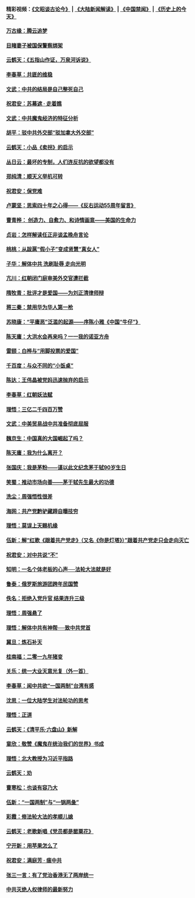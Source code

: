 #### 精彩视频：[《文昭谈古论今》](https://github.com/gfw-breaker/wenzhao/blob/master/README.md?t=01220630) | [《大陆新闻解读》](https://github.com/gfw-breaker/ntdtv-comedy/blob/master/README.md?t=01220630) | [《中国禁闻》](https://github.com/gfw-breaker/ntdtv-news/blob/master/README.md?t=01220630) | [《历史上的今天》](https://github.com/gfw-breaker/today-in-history/blob/master/README.md?t=01220630) 

#### [万古缘：腾云追梦](../pages/nsc993/n10993120.md?t=01220630) 

#### [目睹妻子被国保警察绑架](../pages/nsc993/n10991525.md?t=01220630) 

#### [云鹤天：《五指山作证，万泉河诉说》](../pages/nsc993/n10991603.md?t=01220630) 

#### [李春草：共匪的维稳](../pages/nsc993/n10991348.md?t=01220630) 

#### [文武：中共的结局是自己整死自己](../pages/nsc993/n10989899.md?t=01220630) 

#### [祝君安：苏幕遮 · 走着瞧](../pages/nsc993/n10988901.md?t=01220630) 

#### [文武：中共魔鬼经济的特征分析](../pages/nsc993/n10987387.md?t=01220630) 

#### [胡平：驳中共外交部“驳加拿大外交部”](../pages/nsc993/n10987378.md?t=01220630) 

#### [云鹤天：小品《卖拐》的启示](../pages/nsc993/n10984392.md?t=01220630) 

#### [丛日云：最坏的专制，人们连反抗的欲望都没有](../pages/nsc993/n10984377.md?t=01220630) 

#### [郑纯清：顺天义举机可转](../pages/nsc993/n10984369.md?t=01220630) 

#### [祝君安：保党难](../pages/nsc993/n10984362.md?t=01220630) 

#### [卢蒙坚：思索四十年之心得——《反右运动55周年留言》](../pages/nsc993/n10984355.md?t=01220630) 

#### [曹青桦： 创造力、自愈力、和诗情画意——美国的生命力](../pages/nsc993/n10984216.md?t=01220630) 

#### [贞岩：怎样解读任正非谈孟晚舟言论](../pages/nsc993/n10984650.md?t=01220630) 

#### [桃桃：从跋扈“假小子”变成贤慧“真女人”](../pages/nsc993/n10984416.md?t=01220630) 

#### [子华：解体中共 洗刷耻辱 走向光明](../pages/nsc993/n10984019.md?t=01220630) 

#### [亢川：红朝闭门庭审美外交官遭拦截](../pages/nsc993/n10984050.md?t=01220630) 

#### [隋牧青：批评才是爱国——为刘正清律师辩](../pages/nsc993/n10983057.md?t=01220630) 

#### [蒋三秦：禁用华为华人第一枪](../pages/nsc993/n10982973.md?t=01220630) 

#### [苏晓康：“平庸恶”泛滥的起源——序陈小雅《中国“牛仔”》](../pages/nsc993/n10982008.md?t=01220630) 

#### [陈天庸：大洪水会再来吗？一一我的诺亚方舟](../pages/nsc993/n10981086.md?t=01220630) 

#### [雷颐：白桦与“用脚投票的爱国”](../pages/nsc993/n10981048.md?t=01220630) 

#### [千百度：与众不同的“小饭桌”](../pages/nsc993/n10978639.md?t=01220630) 

#### [陈达：王伟晶被党妈迅速抛弃的启示](../pages/nsc993/n10976450.md?t=01220630) 

#### [李春草：红朝妖法赋](../pages/nsc993/n10976387.md?t=01220630) 

#### [理悟：三亿二千四百万赞](../pages/nsc993/n10975966.md?t=01220630) 

#### [文武：中美贸易战中共准备彻底屈服](../pages/nsc993/n10974571.md?t=01220630) 

#### [魏京生：中国真的大国崛起了吗？](../pages/nsc993/n10974530.md?t=01220630) 

#### [陈天庸：我为什么离开？](../pages/nsc993/n10974493.md?t=01220630) 

#### [张国庆：我是茅粉——谨以此文纪念茅于轼90岁生日](../pages/nsc993/n10974477.md?t=01220630) 

#### [笑蜀：推动市场向善——茅于轼先生最大的功德](../pages/nsc993/n10974451.md?t=01220630) 

#### [洗尘：周强悟性很差](../pages/nsc993/n10973701.md?t=01220630) 

#### [海网：共产党黔驴藏蹄自曝技穷](../pages/nsc993/n10969562.md?t=01220630) 

#### [理悟：莫误上天赐机缘](../pages/nsc993/n10969514.md?t=01220630) 

#### [伍新：解“红歌《跟着共产党走》（又名《你是灯塔》）”跟着共产党走只会走向灭亡](../pages/nsc993/n10969074.md?t=01220630) 

#### [祝君安：对中共说“不”](../pages/nsc993/n10968464.md?t=01220630) 

#### [知明：一名个体老板的心声──法轮大法就是好](../pages/nsc993/n10967473.md?t=01220630) 

#### [鲁泰：俄罗斯旅游团跨年民国赞](../pages/nsc993/n10967035.md?t=01220630) 

#### [佚名：拒绝入党升官  结果连升三级](../pages/nsc993/n10965069.md?t=01220630) 

#### [理悟：周强悬了](../pages/nsc993/n10965044.md?t=01220630) 

#### [理悟：解体中共有神帮──致中共党首](../pages/nsc993/n10963824.md?t=01220630) 

#### [冀旦：炼石补天](../pages/nsc993/n10963818.md?t=01220630) 

#### [桂南福：二零一九年猪变](../pages/nsc993/n10963774.md?t=01220630) 

#### [关乐：统一大业天意光复（外一首）](../pages/nsc993/n10963765.md?t=01220630) 

#### [李春草：闻中共欲“一国两制”台湾有感](../pages/nsc993/n10963761.md?t=01220630) 

#### [沈思：一位大陆学生对法轮功的思考](../pages/nsc993/n10960706.md?t=01220630) 

#### [理悟：正道](../pages/nsc993/n10960529.md?t=01220630) 

#### [云鹤天：《清平乐‧六盘山》新解](../pages/nsc993/n10959258.md?t=01220630) 

#### [童欣：敬赞《魔鬼在统治我们的世界》书成](../pages/nsc993/n10959244.md?t=01220630) 

#### [理悟：北大教授为习近平指路](../pages/nsc993/n10959234.md?t=01220630) 

#### [云鹤天：劝](../pages/nsc993/n10959226.md?t=01220630) 

#### [曹寒松：也谈有容乃大](../pages/nsc993/n10959191.md?t=01220630) 

#### [伍新：“一国两制”与“一锅两彘”](../pages/nsc993/n10958297.md?t=01220630) 

#### [彩霞：修法轮大法的孝顺儿媳](../pages/nsc993/n10958333.md?t=01220630) 

#### [云鹤天：老歌新唱《党员都是罂粟花》](../pages/nsc993/n10958225.md?t=01220630) 

#### [宁开新：用苹果怎么了](../pages/nsc993/n10955962.md?t=01220630) 

#### [祝君安：满庭芳 · 瘟中共](../pages/nsc993/n10955949.md?t=01220630) 

#### [张三一言：有了党治香港无了两岸统一](../pages/nsc993/n10955943.md?t=01220630) 

#### [中共灭绝人权律师的最新努力](../pages/nsc993/n10954725.md?t=01220630) 

